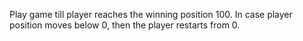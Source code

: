 Play game till player reaches the winning position 100.
In case player position moves below 0, then the player restarts from 0.

